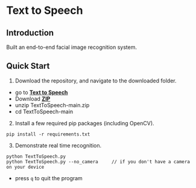 # Text to Speech

## Introduction

Built an end-to-end facial image recognition system. 

## Quick Start

1. Download the repository, and navigate to the downloaded folder.

  - go to [**Text to Speech**](https://github.com/tp6fu6m3/TextToSpeech)
  - Download [**ZIP**](https://github.com/tp6fu6m3/TextToSpeech/archive/refs/heads/main.zip)
  - unzip TextToSpeech-main.zip
  - cd TextToSpeech-main
2. Install a few required pip packages (including OpenCV).

```
pip install -r requirements.txt
```

3. Demonstrate real time recognition.

```
python TextToSpeech.py
python TextToSpeech.py --no_camera     // if you don't have a camera on your device
```

-   press `q` to quit the program

